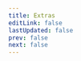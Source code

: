 ```yaml
---
title: Extras
editLink: false
lastUpdated: false
prev: false
next: false
---
```


<MainPageLinks page-name="extras"/>
